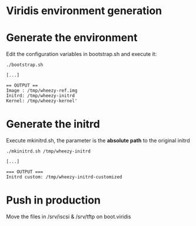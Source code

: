 Viridis environment generation
==============================

# Generate the environment

Edit the configuration variables in bootstrap.sh and execute it:

    ./bootstrap.sh
    
    [...]
    
    == OUTPUT ==
    Image : /tmp/wheezy-ref.img
    Initrd: /tmp/wheezy-initrd
    Kernel: /tmp/wheezy-kernel'

# Generate the initrd

Execute mkinitrd.sh, the parameter is the **absolute path** to the original initrd

    ./mkinitrd.sh /tmp/wheezy-initrd
    
    [...]
    
    === OUTPUT ===
    Initrd custom: /tmp/wheezy-initrd-customized

# Push in production

Move the files in /srv/iscsi & /srv/tftp on boot.viridis

